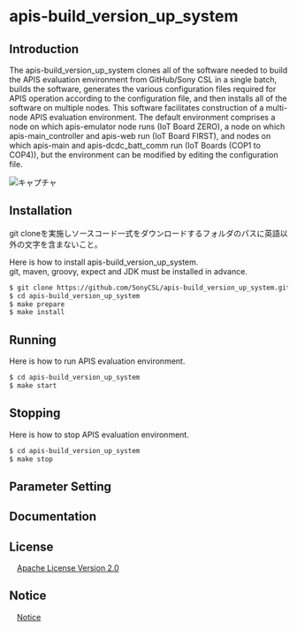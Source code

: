 # apis-build_version_up_system

## Introduction
The apis-build_version_up_system clones all of the software needed to build the APIS evaluation environment from GitHub/Sony CSL in a single batch, builds the software, generates the various configuration files required for APIS operation according to the configuration file, and then installs all of the software on multiple nodes. This software facilitates construction of a multi-node APIS evaluation environment. The default environment comprises a node on which apis-emulator node runs (IoT Board ZERO), a node on which apis-main_controller and apis-web run (IoT Board FIRST), and nodes on which apis-main and apis-dcdc_batt_comm run (IoT Boards (COP1 to COP4)), but the environment can be modified by editing the configuration file.  

![キャプチャ](https://user-images.githubusercontent.com/71874910/105286005-d3e5c580-5bf8-11eb-9cb2-73c57a14724e.PNG)

## Installation
git cloneを実施しソースコード一式をダウンロードするフォルダのパスに英語以外の文字を含まないこと。  

Here is how to install apis-build_version_up_system.  
git, maven, groovy, expect and JDK must be installed in advance.

```bash
$ git clone https://github.com/SonyCSL/apis-build_version_up_system.git
$ cd apis-build_version_up_system
$ make prepare
$ make install
```

## Running
Here is how to run APIS evaluation environment.  
```bash
$ cd apis-build_version_up_system
$ make start
```  


## Stopping
Here is how to stop APIS evaluation environment.  
```bash
$ cd apis-build_version_up_system
$ make stop
```  

## Parameter Setting

<a id="anchor1"></a>
## Documentation



## License
&emsp;[Apache License Version 2.0](https://github.com/SonyCSL/apis-build_version_up_system/blob/main/LICENSE)


## Notice
&emsp;[Notice](https://github.com/SonyCSL/apis-build_version_up_system/blob/main/NOTICE.md)
